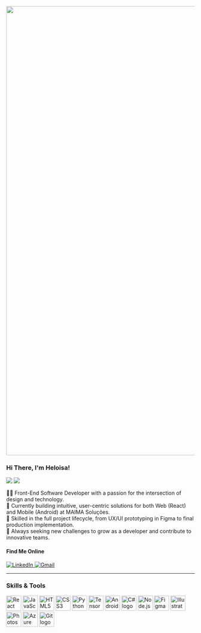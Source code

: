 
<div align="center">
  <img width="1200px"  src="https://capsule-render.vercel.app/api?type=waving&height=150&color=0:BAFFFE,100:FF5494&fontAlign=33&descAlignY=36"/>
  <div align="start">
    <h3>
      Hi There, I'm Heloisa!
    </h3>
    <img src="https://img.shields.io/badge/Front_end-FF5494?style=for-the-badge&logo=adobelightroomclassic&logoColor=white&labelColor=FF5494"/>
    <img src="https://img.shields.io/badge/Android-6EE2A4?style=for-the-badge&logo=adobelightroomclassic&logoColor=white&labelColor=FF5494"/>
      <p>
      👩‍💻 Front-End Software Developer with a passion for the intersection of design and technology.<br>
      🚀 Currently building intuitive, user-centric solutions for both Web (React) and Mobile (Android) at MAIMA Soluções.<br>
      🎨 Skilled in the full project lifecycle, from UX/UI prototyping in Figma to final production implementation.<br>
      🌱 Always seeking new challenges to grow as a developer and contribute to innovative teams.<br>
    </p>
  <div>
    <h4>
     Find Me Online
    </h4>
    <a href="https://www.linkedin.com/in/heloisa-rayol/" target="_blank">
      <img src="https://img.shields.io/badge/LinkedIn-0077B5?style=for-the-badge&logo=linkedin&logoColor=white" alt="LinkedIn">
    </a>
    <a href="mailto:helo.rayol@gmail.com" target="_blank">
      <img src="https://img.shields.io/badge/Gmail-D14836?style=for-the-badge&logo=gmail&logoColor=white" alt="Gmail">
    </a>
  </div>
</div>
    
  <hr>
 <div align="start">
  <h3>Skills & Tools</h3>
    <img src="https://cdn.jsdelivr.net/gh/devicons/devicon/icons/react/react-original.svg" height="40" alt="React logo"  />
    <img src="https://cdn.jsdelivr.net/gh/devicons/devicon/icons/javascript/javascript-original.svg" height="40" alt="JavaScript logo" />
    <img src="https://cdn.jsdelivr.net/gh/devicons/devicon/icons/html5/html5-original.svg" height="40" alt="HTML5 logo" />
    <img src="https://cdn.jsdelivr.net/gh/devicons/devicon/icons/css3/css3-original.svg" height="40" alt="CSS3 logo" />
    <img src="https://cdn.jsdelivr.net/gh/devicons/devicon/icons/python/python-original.svg" height="40" alt="Python logo" />
    <img src="https://cdn.jsdelivr.net/gh/devicons/devicon/icons/tensorflow/tensorflow-original.svg" height="40" alt="TensorFlow logo" />
    <img src="https://cdn.jsdelivr.net/gh/devicons/devicon/icons/android/android-original.svg" height="40" alt="Android logo" />
    <img src="https://cdn.jsdelivr.net/gh/devicons/devicon/icons/csharp/csharp-original.svg" height="40" alt="C# logo" />
    <img src="https://cdn.jsdelivr.net/gh/devicons/devicon/icons/nodejs/nodejs-original.svg" height="40" alt="Node.js logo" />
    <img src="https://cdn.jsdelivr.net/gh/devicons/devicon/icons/figma/figma-original.svg" height="40" alt="Figma logo" />
    <img src="https://cdn.jsdelivr.net/gh/devicons/devicon/icons/illustrator/illustrator-original.svg" height="40" alt="Illustrator logo" />
      <img src="https://cdn.jsdelivr.net/gh/devicons/devicon/icons/photoshop/photoshop-original.svg" height="40" alt="Photoshop logo" />
    <img src="https://cdn.jsdelivr.net/gh/devicons/devicon/icons/azure/azure-original.svg" height="40" alt="Azure logo" />
    <img src="https://cdn.jsdelivr.net/gh/devicons/devicon/icons/git/git-original.svg" height="40" alt="Git logo" />
</div>
   

          
</div>


  

  




